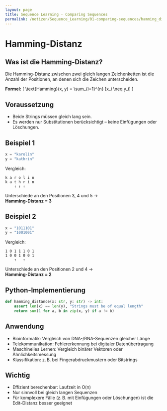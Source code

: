 ```yaml
---
layout: page
title: Sequence Learning - Comparing Sequences
permalink: /notizen/Sequence_Learning/01-comparing-sequences/hamming_distance
---
```


# Hamming-Distanz

## Was ist die Hamming-Distanz?

Die Hamming-Distanz zwischen zwei gleich langen Zeichenketten ist die Anzahl der Positionen, an denen sich die Zeichen unterscheiden.

**Formel:**
\[
\text{Hamming}(x, y) = \sum_{i=1}^{n} [x_i \neq y_i]
\]

## Voraussetzung

- Beide Strings müssen gleich lang sein.
- Es werden nur Substitutionen berücksichtigt – keine Einfügungen oder Löschungen.

## Beispiel 1

```python
x = "karolin"
y = "kathrin"
```

Vergleich:
```
k a r o l i n  
k a t h r i n  
    ↑ ↑ ↑    
```

Unterschiede an den Positionen 3, 4 und 5 →  
**Hamming-Distanz = 3**

## Beispiel 2

```python
x = "1011101"
y = "1001001"
```

Vergleich:
```
1 0 1 1 1 0 1  
1 0 0 1 0 0 1  
    ↑   ↑    
```

Unterschiede an den Positionen 2 und 4 →  
**Hamming-Distanz = 2**

## Python-Implementierung

```python
def hamming_distance(x: str, y: str) -> int:
    assert len(x) == len(y), "Strings must be of equal length"
    return sum(1 for a, b in zip(x, y) if a != b)
```

## Anwendung

- Bioinformatik: Vergleich von DNA-/RNA-Sequenzen gleicher Länge
- Telekommunikation: Fehlererkennung bei digitaler Datenübertragung
- Maschinelles Lernen: Vergleich binärer Vektoren oder Ähnlichkeitsmessung
- Klassifikation: z. B. bei Fingerabdruckmustern oder Bitstrings

## Wichtig

- Effizient berechenbar: Laufzeit in O(n)
- Nur sinnvoll bei gleich langen Sequenzen
- Für komplexere Fälle (z. B. mit Einfügungen oder Löschungen) ist die Edit-Distanz besser geeignet
